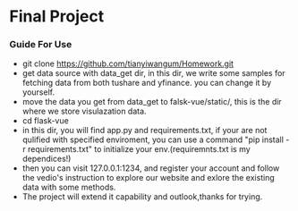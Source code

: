 # Final Project
### Guide For Use
* git clone https://github.com/tianyiwangum/Homework.git
* get data source with data_get dir, in this dir, we write some samples for fetching data from both tushare and yfinance. you can change it by yourself.
* move the data you get from data_get to falsk-vue/static/, this is the dir where we store visulazation data.
* cd flask-vue
* in this dir, you will find app.py and requirements.txt, if your are not qulified with specified enviroment, you can use a command "pip install -r requirements.txt" to initialize your env.(requiremnts.txt is my dependices!)
* then you can visit 127.0.0.1:1234, and register your account and follow the vedio's instruction to explore our website and exlore the existing data with some methods.
* The project will extend it capability and outlook,thanks for trying.
